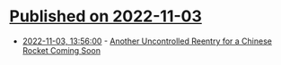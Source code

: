 # [Published on 2022-11-03](index.md)

* [2022-11-03, 13:56:00](https://soylentnews.org/article.pl?sid=22/11/02/1134257&from=rss) - [Another Uncontrolled Reentry for a Chinese Rocket Coming Soon](https://soylentnews.org/article.pl?sid=22/11/02/1134257&from=rss)
